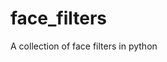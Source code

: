 # face_filters

<!--
#field
AI

#groups
Computer_Vision

#languages
Python

#frames and libs
OpenCV

-->

A collection of face filters in python
